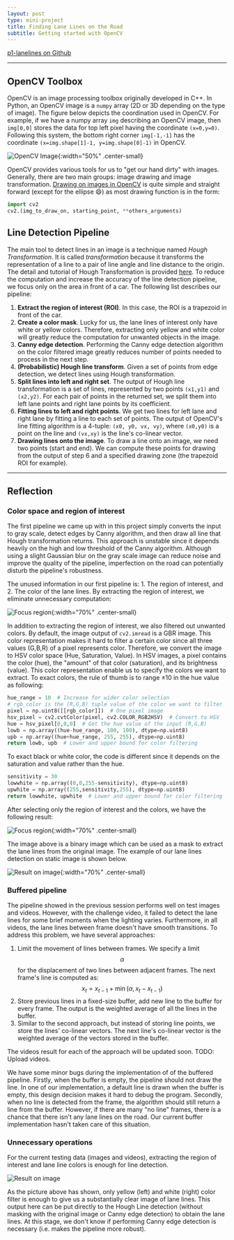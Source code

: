 ```yaml
---
layout: post
type: mini-project
title: Finding Lane Lines on the Road
subtitle: Getting started with OpenCV
---
```


<i class="fa fa-github"></i> [p1-lanelines on Github](https://github.com/gear/CarND/tree/master/lanelines-p1)

---
## OpenCV Toolbox

OpenCV is an image processing toolbox originally developed in C++.
In Python, an OpenCV image is a `numpy` array (2D or 3D depending
on the type of image). The figure below depicts the coordination
used in OpenCV. For example, if we have a numpy array `img` describing
an OpenCV image, then `img[0,0]` stores the data for top left
pixel having the coordinate `(x=0,y=0)`. Following this system, the
bottom right corner `img[-1,-1]` has the coordinate
`(x=img.shape[1]-1, y=img.shape[0]-1)` in OpenCV.

![OpenCV Image]({{site.baseurl}}/img/image_coo.png){:width="50%" .center-small}

OpenCV provides various tools for us to "get our hand dirty"
with images. Generally, there are two main groups: image drawing and
image transformation. [Drawing on images in OpenCV](http://docs.opencv.org/3.0-beta/modules/imgproc/doc/drawing_functions.html) is quite simple
and straight forward (except for the ellipse :smile:) as most drawing
function is in the form:

```python
import cv2
cv2.(img_to_draw_on, starting_point, **others_arguments)
```

## Line Detection Pipeline

The main tool to detect lines in an image is a technique named
_Hough Transformation_. It is called _transformation_ because
it transforms the representation of a line to a pair of line angle
and line distance to the origin. The detail and tutorial of
Hough Transformation is provided
[here](http://docs.opencv.org/2.4/doc/tutorials/imgproc/imgtrans/hough_lines/hough_lines.html). To reduce the computation and increase
the accuracy of the line detection pipeline, we focus only on the
area in front of a car. The following list describes our pipeline:

1. **Extract the region of interest (ROI)**. In this case, the ROI is a trapezoid in front of the car.
2. **Create a color mask**. Lucky for us, the lane lines of interest only have white or yellow colors. Therefore, extracting only yellow and white color will greatly reduce the computation for unwanted objects in the image.
3. **Canny edge detection**. Performing the Canny edge detection algorithm on the color filtered image greatly reduces number of points needed to process in the next step.
4. **(Probabilistic) Hough line transform**. Given a set of points from edge detection, we detect lines using Hough transformation.
5. **Split lines into left and right set**. The output of Hough line transformation is a set of lines, represented by two points `(x1,y1)` and `(x2,y2)`. For each pair of points in the returned set, we split them into left lane points and right lane points by its coefficient.
6. **Fitting lines to left and right points**. We get two lines for left lane and right lane by fitting a line to each set of points. The output of OpenCV's line fitting algorithm is a 4-tuple: `(x0, y0, vx, vy)`, where `(x0,y0)` is a point on the line and `(vx,xy)` is the line's co-linear vector.
7. **Drawing lines onto the image**. To draw a line onto an image, we need two points (start and end). We can compute these points for drawing from the output of step 6 and a specified drawing zone (the trapezoid ROI for example).

---

## Reflection

### Color space and region of interest

The first pipeline we came up with in this project simply converts the
input to gray scale, detect edges by Canny algorithm, and then draw all
line that Hough transformation returns. This approach is unstable since
it depends heavily on the high and low threshold of the Canny algorithm.
Although using a slight Gaussian blur on the gray scale image can
reduce noise and improve the quality of the pipeline, imperfection on
the road can potentially disturb the pipeline's robustness.

The unused information in our first pipeline is: 1. The region of
interest, and 2. The color of the lane lines. By extracting the region
of interest, we eliminate unnecessary computation:

![Focus region]({{site.baseurl}}/img/focus_region.png){:width="70%" .center-small}

In addition to extracting the region of interest, we also filtered out
unwanted colors. By default, the image output of `cv2.imread` is a GBR
image. This color representation makes it hard to filter a certain
color since all three values (G,B,R) of a pixel represents color.
Therefore, we convert the image to HSV color space
(Hue, Saturation, Value). In HSV images, a pixel contains the color
(hue), the "amount" of that color (saturation), and its brightness
(value). This color representation enable us to specify the colors we
want to extract. To exact colors, the rule of thumb is to range
&plusmn;10 in the hue value as following:

```python
hue_range = 10  # Increase for wider color selection
# rgb_color is the (R,G,B) tuple value of the color we want to filter
pixel = np.uint8([[rgb_color]])  # One pixel image
hsv_pixel = cv2.cvtColor(pixel, cv2.COLOR_RGB2HSV)  # Convert to HSV
hue = hsv_pixel[0,0,0]  # Get the hue value of the input (R,G,B)
lowb = np.array((hue-hue_range, 100, 100), dtype=np.uint8)
upb = np.array((hue+hue_range, 255, 255), dtype=np.uint8)
return lowb, upb  # Lower and upper bound for color filtering
```

To exact black or white color, the code is different since it depends
on the saturation and value rather than the hue.

```python
sensitivity = 30
lowwhite = np.array((0,0,255-sensitivity), dtype=np.uint8)
upwhite = np.array((255,sensitivity,255), dtype=np.uint8)
return lowwhite, upwhite  # Lower and upper bound for color filtering
```

After selecting only the region of interest and the colors, we have
the following result:

![Focus region]({{site.baseurl}}/img/filtered_roi.png){:width="70%" .center-small}

The image above is a binary image which can be used as a mask to
extract the lane lines from the original image. The example of our
lane lines detection on static image is shown below.

![Result on image]({{site.baseurl}}/img/result_lanelines.png){:width="70%" .center-small}

###  Buffered pipeline

The pipeline showed in the previous session performs well on test
images and videos. However, with the challenge video, it failed to
detect the lane lines for some brief moments when the lighting varies.
Furthermore, in all videos, the lane lines between frame doesn't have
smooth transitions. To address this problem, we have several approaches:

1. Limit the movement of lines between frames. We specify a limit
$$\alpha$$ for the displacement of two lines between adjacent frames. The
next frame's line is computed as: $$x_t = x_{t-1} + \min{(\alpha, x_t -
x_{t-1})}$$
2. Store previous lines in a fixed-size buffer, add new line to the
buffer for every frame. The output is the weighted average of all the
lines in the buffer.
3. Similar to the second approach, but instead of storing line points,
we store the lines' co-linear vectors. The next line's co-linear vector
is the weighted average of the vectors stored in the buffer.

The videos result for each of the approach will be updated soon. TODO:
Upload videos.

We have some minor bugs during the implementation of of the buffered
pipeline. Firstly, when the buffer is empty, the pipeline should not
draw the line. In one of our implementation, a default line is drawn
when the buffer is empty, this design decision makes it hard to debug
the program. Secondly, when no line is detected from the frame, the
algorithm should still return a line from the buffer. However, if there
are many "no line" frames, there is a chance that there isn't any lane
lines on the road. Our current buffer implementation hasn't taken care
of this situation.

### Unnecessary operations

For the current testing data (images and videos), extracting the region
of interest and lane line colors is enough for line detection.

![Result on image]({{site.baseurl}}/img/only_color.png)

As the picture above has shown, only yellow (left) and white (right)
color filter is enough to give us a substantially clear image of lane
lines. This output here can be put directly to the Hough Line detection
(without masking with the original image or Canny edge detection) to
obtain the lane lines. At this stage, we don't know if performing Canny
edge detection is necessary (i.e. makes the pipeline more robust).
